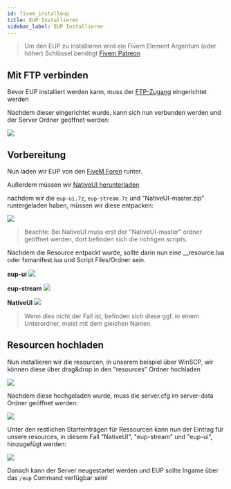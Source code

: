 ```yaml
---
id: fivem_installeup
title: EUP Installieren
sidebar_label: EUP Installieren
---
```


> Um den EUP zu installieren wird ein Fivem Element Argentum (oder höher) Schlüssel benötigt [Fivem Patreon](https://www.patreon.com/fivem)

## Mit FTP verbinden

Bevor EUP installiert werden kann, muss der [FTP-Zugang](gameserver_ftpaccess.md) eingerichtet werden

Nachdem dieser eingerichtet wurde, kann sich nun verbunden werden und der Server Ordner geöffnet werden:

![](https://screensaver01.zap-hosting.com/index.php/s/omjKDgFcn64rRMF/preview)


## Vorbereitung

Nun laden wir EUP von den [FiveM Foren](https://forum.cfx.re/t/release-eup-for-fivem-server-sided/139848) runter.

Außerdem müssen wir [NativeUI herunterladen](https://github.com/FrazzIe/NativeUILua/archive/master.zip)

nachdem wir die `eup-ui.7z`, `eup-stream.7z` und "NativeUI-master.zip" runtergeladen haben, müssen wir diese entpacken:

![](https://screensaver01.zap-hosting.com/index.php/s/5k99WrAfJAktmfm/preview)

> Beachte: Bei NativeUI muss erst der "NativeUI-master" ordner geöffnet werden, dort befinden sich die richtigen scripts.

Nachdem die Resource entpackt wurde, sollte darin nun eine __resource.lua oder fxmanifest.lua und Script Files/Ordner sein.

**eup-ui**
![](https://screensaver01.zap-hosting.com/index.php/s/2DHfLodNrsyfAk2/preview)

**eup-stream**
![](https://screensaver01.zap-hosting.com/index.php/s/pLrT8mcgHHjQfcp/preview)

**NativeUI**
![](https://screensaver01.zap-hosting.com/index.php/s/DTtctZn4cKzEKpo/preview)

> Wenn dies nicht der Fall ist, befinden sich diese ggf. in einem Unterordner, meist mit dem gleichen Namen.

## Resourcen hochladen


Nun installieren wir die resourcen, in unserem beispiel über WinSCP, wir können diese über drag&drop in den "resources" Ordner hochladen

![](https://screensaver01.zap-hosting.com/index.php/s/sFme5NHHxCjGand/preview)

Nachdem diese hochgeladen wurde, muss die server.cfg im server-data Ordner geöffnet werden:

![](https://screensaver01.zap-hosting.com/index.php/s/eM8MtkZJCLg3gdz/preview)

Unter den restlichen Starteinträgen für Ressourcen kann nun der Eintrag für unsere resources, in diesem Fall "NativeUI", "eup-stream" und "eup-ui", hinzugefügt werden:

![](https://screensaver01.zap-hosting.com/index.php/s/KEojnnKk9WsXR8M/preview)


Danach kann der Server neugestartet werden und EUP sollte Ingame über das `/eup` Command verfügbar sein!
